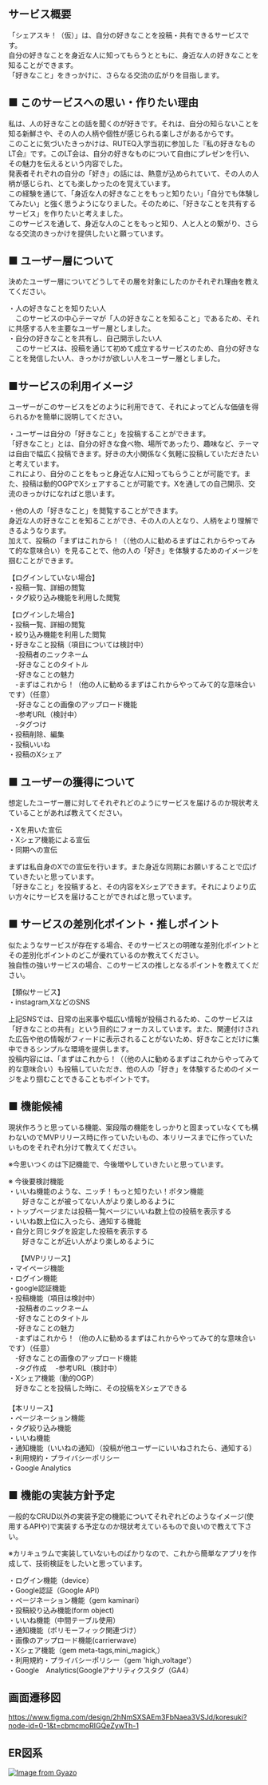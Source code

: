 ## サービス概要

「シェアスキ！（仮）」は、自分の好きなことを投稿・共有できるサービスです。  
自分の好きなことを身近な人に知ってもらうとともに、身近な人の好きなことを知ることができます。  
「好きなこと」をきっかけに、さらなる交流の広がりを目指します。


## ■ このサービスへの思い・作りたい理由

私は、人の好きなことの話を聞くのが好きです。それは、自分の知らないことを知る新鮮さや、その人の人柄や個性が感じられる楽しさがあるからです。  
このことに気づいたきっかけは、RUTEQ入学当初に参加した『私の好きなものLT会』です。このLT会は、自分の好きなものについて自由にプレゼンを行い、その魅力を伝えるという内容でした。  
発表者それぞれの自分の「好き」の話には、熱意が込められていて、その人の人柄が感じられ、とても楽しかったのを覚えています。  
この経験を通じて、「身近な人の好きなことをもっと知りたい」「自分でも体験してみたい」と強く思うようになりました。そのために、「好きなことを共有するサービス」を作りたいと考えました。  
このサービスを通して、身近な人のことをもっと知り、人と人との繋がり、さらなる交流のきっかけを提供したいと願っています。  




## ■ ユーザー層について
決めたユーザー層についてどうしてその層を対象にしたのかそれぞれ理由を教えてください。  
  
・人の好きなことを知りたい人  
　このサービスの中心テーマが「人の好きなことを知ること」であるため、それに共感する人を主要なユーザー層としました。  
・自分の好きなことを共有し、自己開示したい人  
　このサービスは、投稿を通じて初めて成立するサービスのため、自分の好きなことを発信したい人、きっかけが欲しい人をユーザー層としました。  



## ■サービスの利用イメージ
ユーザーがこのサービスをどのように利用できて、それによってどんな価値を得られるかを簡単に説明してください。  
  
・ユーザーは自分の「好きなこと」を投稿することができます。  
「好きなこと」とは、自分の好きな食べ物、場所であったり、趣味など、テーマは自由で幅広く投稿できます。好きの大小関係なく気軽に投稿していただきたいと考えています。  
これにより、自分のことをもっと身近な人に知ってもらうことが可能です。また、投稿は動的OGPでXシェアすることが可能です。Xを通しての自己開示、交流のきっかけになればと思います。  
  
・他の人の「好きなこと」を閲覧することができます。  
身近な人の好きなことを知ることができ、その人の人となり、人柄をより理解できるようなります。  
加えて、投稿の「まずはこれから！（（他の人に勧めるまずはこれからやってみて的な意味合い）を見ることで、他の人の「好き」を体験するためのイメージを掴むことができます。  
  
【ログインしていない場合】  
・投稿一覧、詳細の閲覧  
・タグ絞り込み機能を利用した閲覧  
  
【ログインした場合】  
・投稿一覧、詳細の閲覧  
・絞り込み機能を利用した閲覧  
・好きなこと投稿（項目については検討中）  
　-投稿者のニックネーム  
　-好きなことのタイトル  
　-好きなことの魅力  
　-まずはこれから！（他の人に勧めるまずはこれからやってみて的な意味合いです）（任意）  
　-好きなことの画像のアップロード機能  
　-参考URL（検討中）  
　-タグつけ  
・投稿削除、編集  
・投稿いいね  
・投稿のXシェア  




## ■ ユーザーの獲得について
想定したユーザー層に対してそれぞれどのようにサービスを届けるのか現状考えていることがあれば教えてください。  
  
・Xを用いた宣伝  
・Xシェア機能による宣伝  
・同期への宣伝  
  
まずは私自身のXでの宣伝を行います。また身近な同期にお願いすることで広げていきたいと思っています。  
「好きなこと」を投稿すると、その内容をXシェアできます。それによりより広い方々にサービスを届けることができればと思っています。  
  


## ■ サービスの差別化ポイント・推しポイント
似たようなサービスが存在する場合、そのサービスとの明確な差別化ポイントとその差別化ポイントのどこが優れているのか教えてください。  
独自性の強いサービスの場合、このサービスの推しとなるポイントを教えてください。  
  
【類似サービス】  
・instagram,XなどのSNS  
  
上記SNSでは、日常の出来事や幅広い情報が投稿されるため、このサービスは「好きなことの共有」という目的にフォーカスしています。また、関連付けされた広告や他の情報がフィードに表示されることがないため、好きなことだけに集中できるシンプルな環境を提供します。  
投稿内容には、「まずはこれから！（（他の人に勧めるまずはこれからやってみて的な意味合い）も投稿していただき、他の人の「好き」を体験するためのイメージをより掴むことできることもポイントです。  
  

## ■ 機能候補
現状作ろうと思っている機能、案段階の機能をしっかりと固まっていなくても構わないのでMVPリリース時に作っていたいもの、本リリースまでに作っていたいものをそれぞれ分けて教えてください。  
  
※今思いつくのは下記機能で、今後増やしていきたいと思っています。  
  
※ 今後要検討機能  
・いいね機能のような、ニッチ！もっと知りたい！ボタン機能  
　　好きなことが被ってない人がより楽しめるように  
・トップページまたは投稿一覧ページにいいね数上位の投稿を表示する  
・いいね数上位に入ったら、通知する機能  
・自分と同じタグを設定した投稿を表示する  
　　好きなことが近い人がより楽しめるように  

　
【MVPリリース】  
・マイページ機能  
・ログイン機能  
・google認証機能  
・投稿機能（項目は検討中）  
　-投稿者のニックネーム  
　-好きなことのタイトル  
　-好きなことの魅力  
　-まずはこれから！（他の人に勧めるまずはこれからやってみて的な意味合いです）（任意）  
　-好きなことの画像のアップロード機能  
　-タグ作成
　-参考URL（検討中）  
・Xシェア機能（動的OGP）  
　好きなことを投稿した時に、その投稿をXシェアできる  
　  
【本リリース】  
・ページネーション機能  
・タグ絞り込み機能  
・いいね機能  
・通知機能（いいねの通知）（投稿が他ユーザーにいいねされたら、通知する）  
・利用規約・プライバシーポリシー  
・Google Analytics  
  

## ■ 機能の実装方針予定
一般的なCRUD以外の実装予定の機能についてそれぞれどのようなイメージ(使用するAPIや)で実装する予定なのか現状考えているもので良いので教えて下さい。  
  
※カリキュラムで実装していないものばかりなので、これから簡単なアプリを作成して、技術検証をしたいと思っています。  
  
・ログイン機能（device）  
・Google認証（Google API）  
・ページネーション機能（gem kaminari）  
・投稿絞り込み機能(form object)  
・いいね機能（中間テーブル使用）  
・通知機能（ポリモーフィック関連づけ）  
・画像のアップロード機能(carrierwave)  
・Xシェア機能（gem meta-tags,mini_magick,）  
・利用規約・プライバシーポリシー（gem 'high_voltage'）  
・Google　Analytics(Googleアナリティクスタグ（GA4）  

## 画面遷移図
https://www.figma.com/design/2hNmSXSAEm3FbNaea3VSJd/koresuki?node-id=0-1&t=cbmcmoRIGQeZywTh-1

## ER図系
[![Image from Gyazo](https://i.gyazo.com/c6955ffce59018b538f8c28a1d8d6140.png)](https://gyazo.com/c6955ffce59018b538f8c28a1d8d6140)